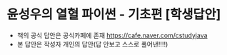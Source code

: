 # 윤성우의 열혈 파이썬 - 기초편 [학생답안]
* 책의 공식 답안은 공식카페에 존재 https://cafe.naver.com/cstudyjava
* 본 답안은 작성자 개인의 답안(답 안보고 스스로 풀어낸!!!!)
